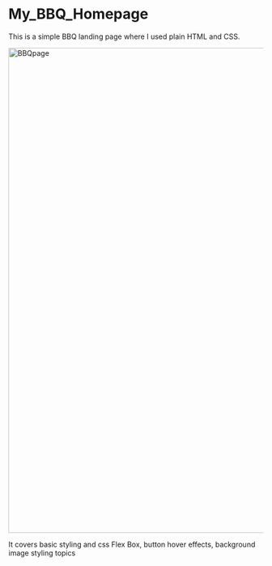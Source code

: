 # My_BBQ_Homepage

This is a simple BBQ landing page where I used plain HTML and CSS.

<img width="960" alt="BBQpage" src="https://user-images.githubusercontent.com/82375896/128603116-1664553b-d7f3-4fe0-ab8e-7cd53eec52bf.png">

It covers basic styling and css Flex Box, button hover effects, background image styling topics

